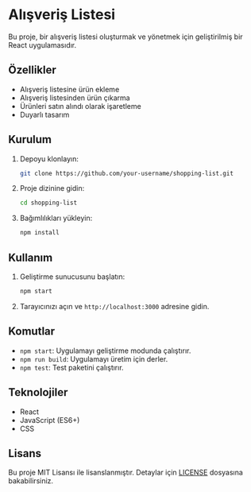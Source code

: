 # Alışveriş Listesi

Bu proje, bir alışveriş listesi oluşturmak ve yönetmek için geliştirilmiş bir React uygulamasıdır.

## Özellikler

- Alışveriş listesine ürün ekleme
- Alışveriş listesinden ürün çıkarma
- Ürünleri satın alındı olarak işaretleme
- Duyarlı tasarım

## Kurulum

1. Depoyu klonlayın:
    ```bash
    git clone https://github.com/your-username/shopping-list.git
    ```
2. Proje dizinine gidin:
    ```bash
    cd shopping-list
    ```
3. Bağımlılıkları yükleyin:
    ```bash
    npm install
    ```

## Kullanım

1. Geliştirme sunucusunu başlatın:
    ```bash
    npm start
    ```
2. Tarayıcınızı açın ve `http://localhost:3000` adresine gidin.

## Komutlar

- `npm start`: Uygulamayı geliştirme modunda çalıştırır.
- `npm run build`: Uygulamayı üretim için derler.
- `npm test`: Test paketini çalıştırır.

## Teknolojiler

- React
- JavaScript (ES6+)
- CSS

## Lisans

Bu proje MIT Lisansı ile lisanslanmıştır. Detaylar için [LICENSE](LICENSE) dosyasına bakabilirsiniz.